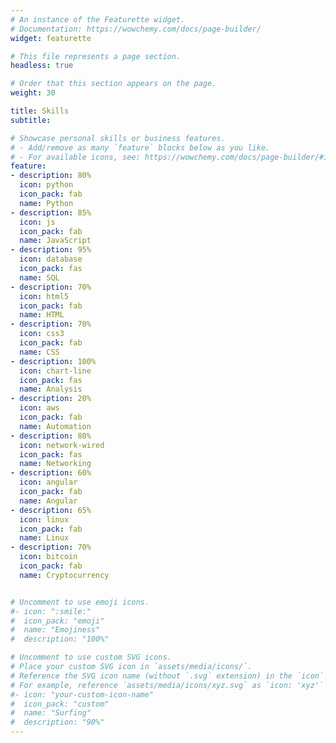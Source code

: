 ```yaml
---
# An instance of the Featurette widget.
# Documentation: https://wowchemy.com/docs/page-builder/
widget: featurette

# This file represents a page section.
headless: true

# Order that this section appears on the page.
weight: 30

title: Skills
subtitle:

# Showcase personal skills or business features.
# - Add/remove as many `feature` blocks below as you like.
# - For available icons, see: https://wowchemy.com/docs/page-builder/#icons
feature:
- description: 80%
  icon: python
  icon_pack: fab
  name: Python
- description: 85%
  icon: js
  icon_pack: fab
  name: JavaScript
- description: 95%
  icon: database
  icon_pack: fas
  name: SQL
- description: 70%
  icon: html5
  icon_pack: fab
  name: HTML
- description: 70%
  icon: css3
  icon_pack: fab
  name: CSS
- description: 100%
  icon: chart-line
  icon_pack: fas
  name: Analysis
- description: 20%
  icon: aws
  icon_pack: fab
  name: Automation
- description: 80%
  icon: network-wired
  icon_pack: fas
  name: Networking
- description: 60%
  icon: angular
  icon_pack: fab
  name: Angular
- description: 65%
  icon: linux
  icon_pack: fab
  name: Linux
- description: 70%
  icon: bitcoin
  icon_pack: fab
  name: Cryptocurrency


# Uncomment to use emoji icons.
#- icon: ":smile:"
#  icon_pack: "emoji"
#  name: "Emojiness"
#  description: "100%"  

# Uncomment to use custom SVG icons.
# Place your custom SVG icon in `assets/media/icons/`.
# Reference the SVG icon name (without `.svg` extension) in the `icon` field.
# For example, reference `assets/media/icons/xyz.svg` as `icon: 'xyz'`
#- icon: "your-custom-icon-name"
#  icon_pack: "custom"
#  name: "Surfing"
#  description: "90%"
---
```

